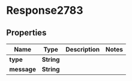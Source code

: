 
# Response2783

## Properties
Name | Type | Description | Notes
------------ | ------------- | ------------- | -------------
**type** | **String** |  | 
**message** | **String** |  | 



